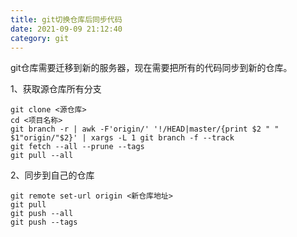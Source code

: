 ```yaml
---
title: git切换仓库后同步代码
date: 2021-09-09 21:12:40
category: git
---
```

git仓库需要迁移到新的服务器，现在需要把所有的代码同步到新的仓库。

1、获取源仓库所有分支 
```
git clone <源仓库>
cd <项目名称>
git branch -r | awk -F'origin/' '!/HEAD|master/{print $2 " " $1"origin/"$2}' | xargs -L 1 git branch -f --track 
git fetch --all --prune --tags
git pull --all
```
2、同步到自己的仓库 
```
git remote set-url origin <新仓库地址>
git pull
git push --all
git push --tags
```
